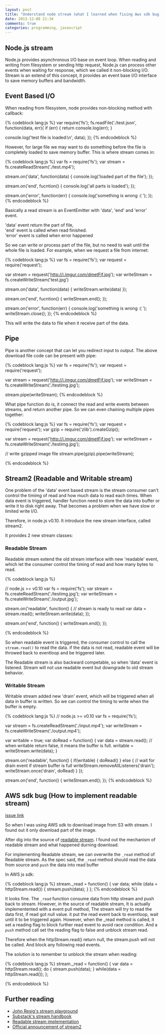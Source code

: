 ```yaml
---
layout: post
title: "Understand node stream (what I learned when fixing Aws sdk bug)"
date: 2013-12-08 21:34
comments: true
categories: programming, javascript
---
```


## Node.js stream

Node.js provides asynchronous I/O base on event loop.
When reading and writing from filesystem or sending http request,
Node.js can process other events when waiting for response, which we called it non-blocking I/O.
Stream is an extend of this concept, it provides an event base I/O interface to
save memory buffers and bandwidth.

<!-- more -->

## Event Based I/O

When reading from filesystem, node provides non-blocking method with callback:

{% codeblock lang:js %}
var require('fs');
fs.readFile('./test.json', function(data, err){
  if (err) {
    return console.log(err);
  }

  console.log('test file is loaded:\n', data);
});
{% endcodeblock %}

However, for large file we may want to do something before the file is completely
loaded to save memory buffer. This is where stream comes in:

{% codeblock lang:js %}
var fs = require('fs');
var stream = fs.createReadStream('./test.mp4');

stream.on('data', function(data) {
  console.log('loaded part of the file');
});

stream.on('end', fucntion() {
  console.log('all parts is loaded');
});

stream.on('error', function(err) {
  console.log('something is wrong :( ');
});
{% endcodeblock %}

Basically a read stream is an EventEmitter with 'data', 'end' and 'error' event.

'data' event return the part of file,  
'end' event is called when read finished.  
'error' event is called when error happened  

So we can write or process part of the file, but no need to wait until the whole file is loaded.
For example, when we request a file from internet:

{% codeblock lang:js %}
var fs = require('fs');
var request = require('request');

var stream = request('http://i.imgur.com/dmetFjf.jpg');
var writeStream = fs.createWriteStream('test.jpg')

stream.on('data', function(data) {
  writeStream.write(data)
});

stream.on('end', fucntion() {
  writeStream.end();
});

stream.on('error', function(err) {
  console.log('something is wrong :( ');
  writeStream.close();
});
{% endcodeblock %}

This will write the data to file when it receive part of the data.

## Pipe

Pipe is another concept that can let you redirect input to output.
The above download file code can be present with pipe:

{% codeblock lang:js %}
var fs = require('fs');
var request = require('request');

var stream = request('http://i.imgur.com/dmetFjf.jpg');
var writeStream = fs.createWriteStream('./testimg.jpg');

stream.pipe(writeStream);
{% endcodeblock %}

What pipe function do is, it connect the read and write events between streams,
and return another pipe. So we can even chaining multiple pipes together:

{% codeblock lang:js %}
var fs = require('fs');
var request = require('request');
var gzip = require('zlib').createGzip();

var stream = request('http://i.imgur.com/dmetFjf.jpg');
var writeStream = fs.createWriteStream('./testimg.jpg');

// write gzipped image file
stream.pipe(gzip).pipe(writeStream);

{% endcodeblock %}

## Stream2 (Readable and Writable stream)

One problem of the 'data' event based stream is the stream consumer can't control the timimg of read
and how much data to read each times.
When data event is triggered,
handler function need to store the data into buffer or write it to disk right away.
That becomes a problem when we have slow or limited write I/O.

Therefore, in node.js v0.10. It introduce the new stream interface, called stream2.

It provides 2 new stream classes:

### Readable Stream

Readable stream extend the old stream interface with new 'readable' event,
which let the consumer control the timing of read and how many bytes to read.

{% codeblock lang:js %}

// node.js >= v0.10
var fs = require('fs');
var stream = fs.createReadStream('./testimg.jpg');
var writeStream = fs.createWriteStream('./output.jpg');

stream.on('readable', function() {
  // stream is ready to read
  var data = stream.read();
  writeStream.write(data);
});

stream.on('end', function() {
  writeStream.end();
});

{% endcodeblock %}

So when readable event is triggered, the consumer control to call the `stream.read()` to read the data.
if the data is not read, readable event will be throwed back to eventloop and be triggered later.

The Readable stream is also backward competable, so when 'data' event is listened.
Stream will not use readable event but downgrade to old stream behavior.

### Writable Stream

Writable stream added new 'drain' event, which will be triggered when all data in buffer is written.
So we can control the timing to write when the buffer is empty.

{% codeblock lang:js %}
// node.js >= v0.10
var fs = require('fs');

var stream = fs.createReadStream('./input.mp4');
var writeStream = fs.createWriteStream('./output.mp4');

var writable = true;
var doRead = function() {
  var data = stream.read();
  // when writable return false, it means the buffer is full.
  writable = writeStream.write(data);
}

stream.on('readable', function() {
  if(writable) {
    doRead()
  } else {
    // wait for drain event if stream buffer is full
    writeStream.removeAllListeners('drain');
    writeStream.once('drain', doRead)
  }
});

stream.on('end', function() {
  writeStream.end();
});
{% endcodeblock %}

## AWS sdk bug (How to implement readable stream)

[issue link](https://github.com/aws/aws-sdk-js/pull/109)

So when I was using AWS sdk to download image from S3 with stream.
I found out it only download part of the image.

After dig into the source of [readable stream](https://github.com/isaacs/readable-stream).
I found out the mechanism of readable stream and what happened durning download.

For implementing Readable stream, we can overwrite the `_read` method of Readable stream.
As the spec said, the `_read` method should read the data from source and `push` the data into read buffer

In AWS js sdk:

{% codeblock lang:js %}
stream._read = function() {
  var data;
  while (data = httpStream.read()) {
    stream.push(data);
  }
};
{% endcodeblock %}

It looks fine. The `_read` function consume data from http stream and push back to stream.
However, in the source of readable stream,
It is actually implementented with a event pull method,
The stream will try to read the data first, if read got null value.
it put the read event back to eventloop, wait until it to be triggered again.
However, when the _read method is called, it set a reading flag to block 
further read event to avoid race condition.
And a `push` method call set the reading flag to false and unblock stream read.

Therefore when the httpStream.read() return null, the stream.push will not be called.
And block any following read events.

The solution is to remember to unblock the stream when reading:

{% codeblock lang:js %}
stream._read = function() {
  var data = httpStream.read();
  do {
    stream.push(data);
  } while(data = httpStream.read());
};

{% endcodeblock %}

## Further reading

+ [John Resig's stream playground](http://nodestreams.com/)
+ [Substack's stream handbook](https://github.com/substack/stream-handbook)
+ [Readable stream implementation](https://github.com/isaacs/readable-stream)
+ [Official announcement of stream2](http://blog.nodejs.org/2012/12/20/streams2/)
